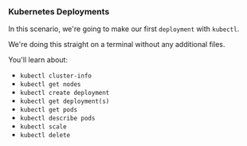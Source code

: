 
<br>

### Kubernetes Deployments

In this scenario, we're going to make our first `deployment` with `kubectl`.

We're doing this straight on a terminal without any additional files. 

You'll learn about:
* `kubectl cluster-info`
* `kubectl get nodes`
* `kubectl create deployment`
* `kubectl get deployment(s)`
* `kubectl get pods`
* `kubectl describe pods`
* `kubectl scale`
* `kubectl delete`



